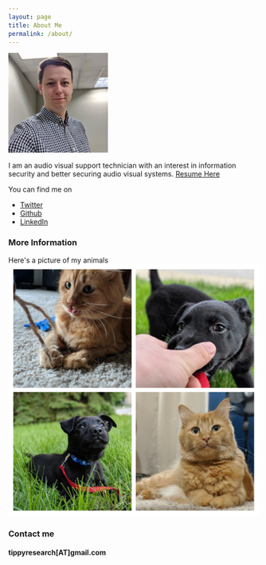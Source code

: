 ```yaml
---
layout: page
title: About Me
permalink: /about/
---
```

![alt text](https://github.com/AnthonyTippy/Images/blob/master/PROFILE.jpg?raw=true)

I am an audio visual support technician with an interest in information security and better securing audio visual systems.
[Resume Here](https://github.com/AnthonyTippy/Documents/blob/master/Resume%202020.pdf)

You can find me on
- [Twitter](https://twitter.com/Tibbbbz)
- [Github](https://github.com/AnthonyTippy)
- [LinkedIn](https://www.linkedin.com/in/anthony-tippy-05bb96140)




### More Information

Here's a picture of my animals
![](https://github.com/AnthonyTippy/Images/blob/master/20190610_081514-COLLAGE.jpg?raw=true)

### Contact me

#### tippyresearch[AT]gmail.com
